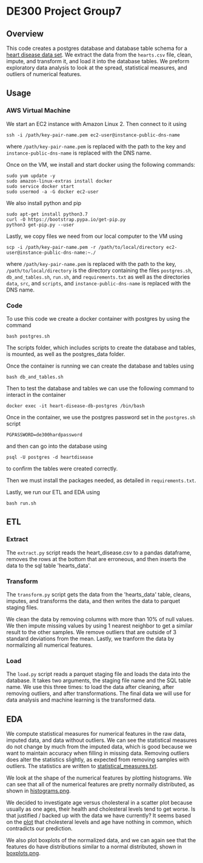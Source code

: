 # DE300 Project Group7

## Overview
This code creates a postgres database and database table schema for a [heart disease data set](https://archive.ics.uci.edu/ml/datasets/heart+disease). We extract the data from the `hearts.csv` file, clean, impute, and transform it, and load it into the database tables. We preform exploratory data analysis to look at the spread, statistical measures, and outliers of numerical features.

## Usage 

### AWS Virtual Machine 
We start an EC2 instance with Amazon Linux 2. Then connect to it using 
```
ssh -i /path/key-pair-name.pem ec2-user@instance-public-dns-name
```
where `/path/key-pair-name.pem` is replaced with the path to the key and `instance-public-dns-name` is replaced with the DNS name.

Once on the VM, we install and start docker using the following commands:
```
sudo yum update -y
sudo amazon-linux-extras install docker
sudo service docker start
sudo usermod -a -G docker ec2-user
```
We also install python and pip
```
sudo apt-get install python3.7
curl -O https://bootstrap.pypa.io/get-pip.py
python3 get-pip.py --user
```
Lastly, we copy files we need from our local computer to the VM using
```
scp -i /path/key-pair-name.pem -r /path/to/local/directory ec2-user@instance-public-dns-name:~./
```
where `/path/key-pair-name.pem` is replaced with the path to the key, `/path/to/local/directory` is the directory containing the files `postgres.sh`, `db_and_tables.sh`, `run.sh`, and `requirements.txt` as well as the directories `data`, `src`, and `scripts`, and `instance-public-dns-name` is replaced with the DNS name.
### Code
To use this code we create a docker container with postgres by using the command
```
bash postgres.sh
```
The scripts folder, which includes scripts to create the database and tables, is mounted, as well as the postgres_data folder. 

Once the container is running we can create the database and tables using 
```
bash db_and_tables.sh
```
Then to test the database and tables we can use the following command to interact in the container 
```
docker exec -it heart-disease-db-postgres /bin/bash
```
Once in the container, we use the postgres password set in the `postgres.sh` script 
```
PGPASSWORD=de300hardpassword
```
and then can go into the database using 
```
psql -U postgres -d heartdisease
```
to confirm the tables were created correctly. 


Then we must install the packages needed, as detailed in `requirements.txt`.


Lastly, we run our ETL and EDA using 
```
bash run.sh
```

## ETL

### Extract 
The `extract.py` script reads the heart_disease.csv to a pandas dataframe, removes the rows at the bottom that are erroneous, and then inserts the data to the sql table 'hearts_data'.

### Transform 
The `transform.py` script gets the data from the 'hearts_data' table, cleans, imputes, and transforms the data, and then writes the data to parquet staging files. 

We clean the data by removing columns with more than 10% of null values. We then impute missing values by using 1 nearest neighbor to get a similar result to the other samples. We remove outliers that are outside of 3 standard deviations from the mean. Lastly, we tranform the data by normalizing all numerical features. 

### Load
The `load.py` script reads a parquet staging file and loads the data into the database. It takes two arguments, the staging file name and the SQL table name. We use this three times: to load the data after cleaning, after removing outliers, and after transformations. The final data we will use for data analysis and machine learning is the transformed data.

## EDA

We compute statistical measures for numerical features in the raw data, imputed data, and data without outliers. We can see the statistical measures do not change by much from the imputed data, which is good because we want to maintain accuracy when filling in missing data. Removing outliers does alter the statistics slightly, as expected from removing samples with outliers. The statistics are written to [statistical_measures.txt](/output/statistical_measures.txt).

We look at the shape of the numerical features by plotting histograms. We can see that all of the numerical features are pretty normally distributed, as shown in [histograms.png](/output/histograms.png).

We decided to investigate age versus cholesteral in a scatter plot because usually as one ages, their health and cholesteral levels tend to get worse. Is that justified / backed up with the data we have currently? It seems based on the [plot](/output/age_vs_chol.png) that cholesteral levels and age have nothing in common, which contradicts our prediction.

We also plot boxplots of the normalized data, and we can again see that the features do have distributions similar to a normal distributed, shown in [boxplots.png](/output/boxplots.png).
